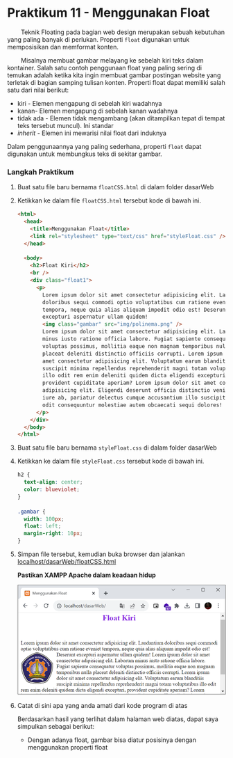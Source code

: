 # Praktikum 11 - Menggunakan Float

&nbsp;&nbsp;&nbsp;&nbsp;&nbsp;&nbsp;&nbsp;&nbsp;Teknik Floating pada bagian web design merupakan sebuah kebutuhan yang paling banyak di perlukan. Properti `float` digunakan untuk memposisikan dan memformat konten.

&nbsp;&nbsp;&nbsp;&nbsp;&nbsp;&nbsp;&nbsp;&nbsp;Misalnya membuat gambar melayang ke sebelah kiri teks dalam kontainer. Salah satu contoh penggunaan float yang paling sering di temukan adalah ketika kita ingin membuat gambar postingan website yang terletak di bagian samping tulisan konten. Properti float dapat memiliki salah satu dari nilai berikut:

- kiri - Elemen mengapung di sebelah kiri wadahnya
- kanan- Elemen mengapung di sebelah kanan wadahnya
- tidak ada - Elemen tidak mengambang (akan ditampilkan tepat di tempat teks tersebut muncul). Ini standar
- _inherit_ - Elemen ini mewarisi nilai float dari induknya

Dalam penggunaannya yang paling sederhana, properti `float` dapat digunakan untuk membungkus teks di sekitar gambar.

### Langkah Praktikum

1.  Buat satu file baru bernama `floatCSS.html` di dalam folder dasarWeb
2.  Ketikkan ke dalam file `floatCSS.html` tersebut kode di bawah ini.

    ```html
    <html>
      <head>
        <title>Menggunakan Float</title>
        <link rel="stylesheet" type="text/css" href="styleFloat.css" />
      </head>

      <body>
        <h2>Float Kiri</h2>
        <br />
        <div class="float1">
          <p>
            Lorem ipsum dolor sit amet consectetur adipisicing elit. Laudantium
            doloribus sequi commodi optio voluptatibus cum ratione eveniet
            tempora, neque quia alias aliquam impedit odio est! Deserunt
            excepturi aspernatur ullam quidem!
            <img class="gambar" src="img/polinema.png" />
            Lorem ipsum dolor sit amet consectetur adipisicing elit. Laborum
            minus iusto ratione officia labore. Fugiat sapiente consequatur
            voluptas possimus, mollitia eaque non magnam temporibus nulla
            placeat deleniti distinctio officiis corrupti. Lorem ipsum dolor sit
            amet consectetur adipisicing elit. Voluptatum earum blanditiis
            suscipit minima repellendus reprehenderit magni totam voluptatibus
            illo odit rem enim deleniti quidem dicta eligendi excepturi,
            provident cupiditate aperiam? Lorem ipsum dolor sit amet consectetur
            adipisicing elit. Eligendi deserunt officia distinctio veniam unde
            iure ab, pariatur delectus cumque accusantium illo suscipit tenetur
            odit consequuntur molestiae autem obcaecati sequi dolores!
          </p>
        </div>
      </body>
    </html>
    ```

3.  Buat satu file baru bernama `styleFloat.css` di dalam folder dasarWeb
4.  Ketikkan ke dalam file `styleFloat.css` tersebut kode di bawah ini.

    ```css
    h2 {
      text-align: center;
      color: blueviolet;
    }

    .gambar {
      width: 100px;
      float: left;
      margin-right: 10px;
    }
    ```

5.  Simpan file tersebut, kemudian buka browser dan jalankan [localhost/dasarWeb/floatCSS.html](http://localhost/dasarWeb/floatCSS.html)

    **Pastikan XAMPP Apache dalam keadaan hidup**

    ![floatCSS.html](/css/img/praktikum11/floatCSS.png)

6.  Catat di sini apa yang anda amati dari kode program di atas

    Berdasarkan hasil yang terlihat dalam halaman web diatas, dapat saya simpulkan sebagai berikut:

    - Dengan adanya float, gambar bisa diatur posisinya dengan menggunakan properti float
